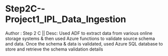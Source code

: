# Step2C--Project1_IPL_Data_Ingestion
Author : Step 2 C || Desc: Used ADF to extract data from various online storage systems &amp; then used Azure functions to validate source schema and data. Once the schema &amp; data is validated, used Azure SQL database to store and retrieve the schema validation details
